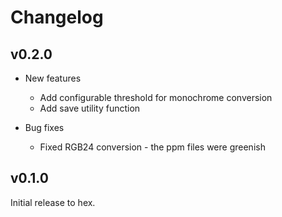 # Changelog

## v0.2.0

* New features
  * Add configurable threshold for monochrome conversion
  * Add save utility function

* Bug fixes
  * Fixed RGB24 conversion - the ppm files were greenish

## v0.1.0

Initial release to hex.
